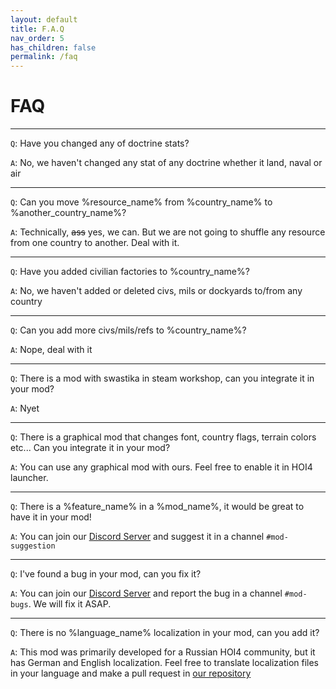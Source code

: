 ```yaml
---
layout: default
title: F.A.Q
nav_order: 5
has_children: false
permalink: /faq
---
```


# FAQ

---

`Q`: Have you changed any of doctrine stats?

`A`: No, we haven't changed any stat of any doctrine whether it land, naval or air

---

`Q`: Can you move %resource_name% from %country_name% to %another_country_name%?

`A`: Technically, ~~ass~~ yes, we can. But we are not going to shuffle any resource from one country to another. Deal with it.

---

`Q`: Have you added civilian factories to %country_name%?

`A`: No, we haven't added or deleted civs, mils or dockyards to/from any country

---

`Q`: Can you add more civs/mils/refs to %country_name%?

`A`: Nope, deal with it

---

`Q`: There is a mod with swastika in steam workshop, can you integrate it in your mod?

`A`: Nyet

---

`Q`: There is a graphical mod that changes font, country flags, terrain colors etc... Can you integrate it in your mod?

`A`: You can use any graphical mod with ours. Feel free to enable it in HOI4 launcher.

---

`Q`: There is a %feature_name% in a %mod_name%, it would be great to have it in your mod!

`A`: You can join our [Discord Server](https://discord.gg/3Xpjjrn) and suggest it in a channel `#mod-suggestion`

---

`Q`: I've found a bug in your mod, can you fix it?

`A`: You can join our [Discord Server](https://discord.gg/3Xpjjrn) and report the bug in a channel `#mod-bugs`. We will fix it ASAP.

---

`Q`: There is no %language_name% localization in your mod, can you add it?

`A`: This mod was primarily developed for a Russian HOI4 community, but it has German and English localization. Feel free to translate localization files in your language and make a pull request in [our repository](https://github.com/akushnikov/nma)